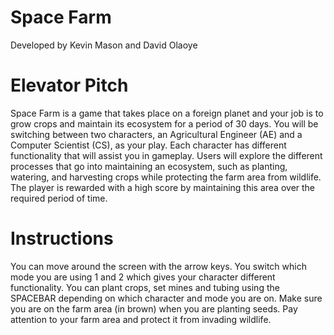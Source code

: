 # Space Farm 

Developed by Kevin Mason and David Olaoye 

# Elevator Pitch 
Space Farm is a game that takes place on a foreign planet and your job is to grow crops and maintain its ecosystem for a period of 30 days. You will be switching between two characters, an Agricultural Engineer (AE) and a Computer Scientist (CS), as your play. Each character has different functionality that will assist you in gameplay. Users will explore the different processes that go into maintaining an ecosystem, such as planting, watering, and harvesting crops while protecting the farm area from wildlife. The player is rewarded with a high score by maintaining this area over the required period of time. 

# Instructions 
You can move around the screen with the arrow keys.
You switch which mode you are using 1 and 2 which gives your character different functionality. 
You can plant crops, set mines and tubing using the SPACEBAR depending on which character and mode you are on. 
Make sure you are on the farm area (in brown) when you are planting seeds.
Pay attention to your farm area and protect it from invading wildlife.

